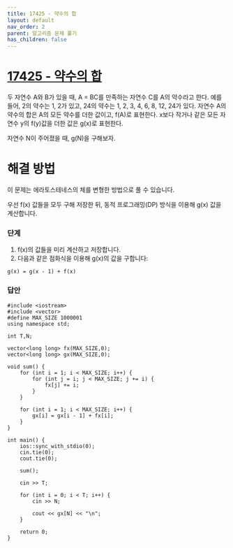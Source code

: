 ```yaml
---
title: 17425 - 약수의 합
layout: default
nav_order: 2
parent: 알고리즘 문제 풀기
has_children: false
---
```


# [17425 - 약수의 합](https://www.acmicpc.net/problem/17425)
두 자연수 A와 B가 있을 때, A = BC를 만족하는 자연수 C를 A의 약수라고 한다. 예를 들어, 2의 약수는 1, 2가 있고, 24의 약수는 1, 2, 3, 4, 6, 8, 12, 24가 있다. 자연수 A의 약수의 합은 A의 모든 약수를 더한 값이고, f(A)로 표현한다. x보다 작거나 같은 모든 자연수 y의 f(y)값을 더한 값은 g(x)로 표현한다.

자연수 N이 주어졌을 때, g(N)을 구해보자.

# 해결 방법
이 문제는 에라토스테네스의 체를 변형한 방법으로 풀 수 있습니다.  

우선 f(x) 값들을 모두 구해 저장한 뒤, 동적 프로그래밍(DP) 방식을 이용해 g(x) 값을 계산합니다.

### 단계
1. f(x)의 값들을 미리 계산하고 저장합니다.
2. 다음과 같은 점화식을 이용해 g(x)의 값을 구합니다:
```
g(x) = g(x - 1) + f(x)
```

### 답안
```
#include <iostream>
#include <vector>
#define MAX_SIZE 1000001
using namespace std;

int T,N;

vector<long long> fx(MAX_SIZE,0);
vector<long long> gx(MAX_SIZE,0);

void sum() {
	for (int i = 1; i < MAX_SIZE; i++) {
		for (int j = i; j < MAX_SIZE; j += i) {
			fx[j] += i;
		}
	}

	for (int i = 1; i < MAX_SIZE; i++) {
		gx[i] = gx[i - 1] + fx[i];
	}
}

int main() {
	ios::sync_with_stdio(0);
	cin.tie(0);
	cout.tie(0);
	
	sum();

	cin >> T;

	for (int i = 0; i < T; i++) {
		cin >> N;

		cout << gx[N] << "\n";
	}

	return 0;
}
```